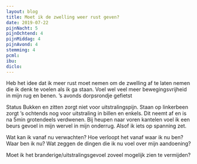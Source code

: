```yaml
---
layout: blog
title: Moet ik de zwelling weer rust geven?
date: 2019-07-22
pijnNacht: 5
pijnOchtend: 4
pijnMiddag: 4
pijnAvond: 4
stemming: 4
pcml: 
ibu: 
diclo: 
---
```


Heb het idee dat ik meer rust moet nemen om de zwelling af te laten nemen die ik denk te voelen als ik ga staan. Voel wel veel meer bewegingsvrijheid in mijn rug en benen.’s avonds dorpsrondje gefietst
StatusBukken en zitten zorgt niet voor uitstralingspijn. Staan op linkerbeen zorgt ’s ochtends nog voor uitstraling in billen en enkels. Dit neemt af en is na 5min grotendeels verdwenen. Bij heupen naar voren kantelen voel ik een beurs gevoel in mijn wervel in mijn onderrug. Alsof ik iets op spanning zet. Wat kan ik vanaf nu verwachten? Hoe verloopt het vanaf waar ik nu ben? Waar ben ik nu? Wat zeggen de dingen die ik nu voel over mijn aandoening? Moet ik het branderige/uitstralingsgevoel zoveel mogelijk zien te vermijden? 

